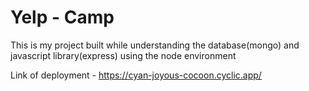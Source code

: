<h1>Yelp - Camp</h1>  
<p>This is my project built while understanding the database(mongo) and javascript library(express) using the node environment </p>



Link of deployment - https://cyan-joyous-cocoon.cyclic.app/
